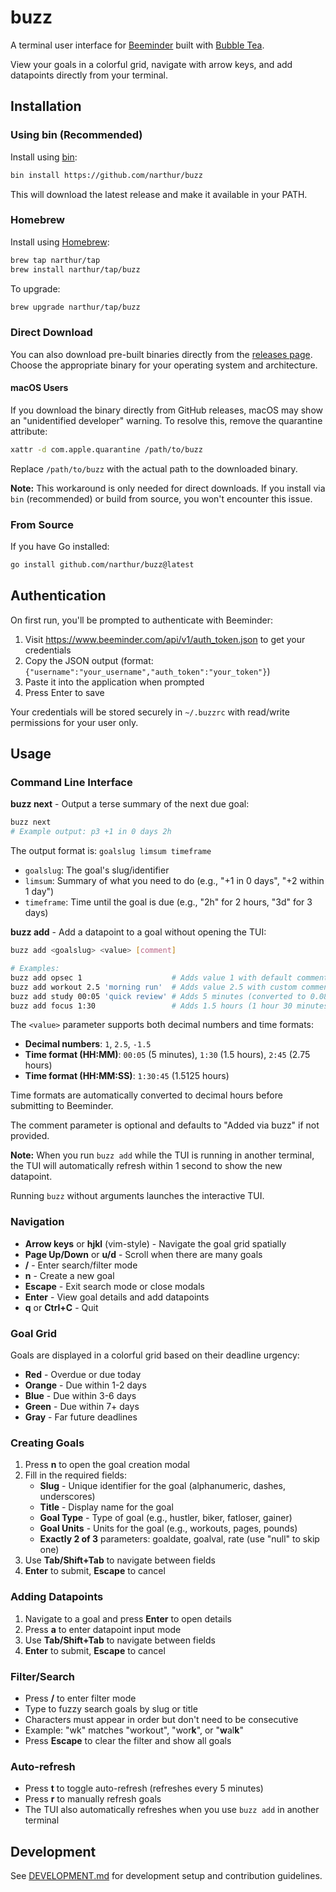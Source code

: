 # buzz

A terminal user interface for [Beeminder](https://beeminder.com) built with [Bubble Tea](https://github.com/charmbracelet/bubbletea).

View your goals in a colorful grid, navigate with arrow keys, and add datapoints directly from your terminal.

## Installation

### Using bin (Recommended)

Install using [bin](https://github.com/marcosnils/bin):

```bash
bin install https://github.com/narthur/buzz
```

This will download the latest release and make it available in your PATH.

### Homebrew

Install using [Homebrew](https://brew.sh):

```bash
brew tap narthur/tap
brew install narthur/tap/buzz
```

To upgrade:

```bash
brew upgrade narthur/tap/buzz
```

### Direct Download

You can also download pre-built binaries directly from the [releases page](https://github.com/narthur/buzz/releases). Choose the appropriate binary for your operating system and architecture.

#### macOS Users

If you download the binary directly from GitHub releases, macOS may show an "unidentified developer" warning. To resolve this, remove the quarantine attribute:

```bash
xattr -d com.apple.quarantine /path/to/buzz
```

Replace `/path/to/buzz` with the actual path to the downloaded binary.

**Note:** This workaround is only needed for direct downloads. If you install via `bin` (recommended) or build from source, you won't encounter this issue.

### From Source

If you have Go installed:

```bash
go install github.com/narthur/buzz@latest
```

## Authentication

On first run, you'll be prompted to authenticate with Beeminder:

1. Visit https://www.beeminder.com/api/v1/auth_token.json to get your credentials
2. Copy the JSON output (format: `{"username":"your_username","auth_token":"your_token"}`)
3. Paste it into the application when prompted
4. Press Enter to save

Your credentials will be stored securely in `~/.buzzrc` with read/write permissions for your user only.

## Usage

### Command Line Interface

**buzz next** - Output a terse summary of the next due goal:
```bash
buzz next
# Example output: p3 +1 in 0 days 2h
```

The output format is: `goalslug limsum timeframe`
- `goalslug`: The goal's slug/identifier
- `limsum`: Summary of what you need to do (e.g., "+1 in 0 days", "+2 within 1 day")
- `timeframe`: Time until the goal is due (e.g., "2h" for 2 hours, "3d" for 3 days)

**buzz add** - Add a datapoint to a goal without opening the TUI:

```bash
buzz add <goalslug> <value> [comment]

# Examples:
buzz add opsec 1                    # Adds value 1 with default comment "Added via buzz"
buzz add workout 2.5 'morning run'  # Adds value 2.5 with custom comment
buzz add study 00:05 'quick review' # Adds 5 minutes (converted to 0.083333 hours)
buzz add focus 1:30                 # Adds 1.5 hours (1 hour 30 minutes)
```

The `<value>` parameter supports both decimal numbers and time formats:
- **Decimal numbers**: `1`, `2.5`, `-1.5`
- **Time format (HH:MM)**: `00:05` (5 minutes), `1:30` (1.5 hours), `2:45` (2.75 hours)
- **Time format (HH:MM:SS)**: `1:30:45` (1.5125 hours)

Time formats are automatically converted to decimal hours before submitting to Beeminder.

The comment parameter is optional and defaults to "Added via buzz" if not provided.

**Note:** When you run `buzz add` while the TUI is running in another terminal, the TUI will automatically refresh within 1 second to show the new datapoint.

Running `buzz` without arguments launches the interactive TUI.

### Navigation
- **Arrow keys** or **hjkl** (vim-style) - Navigate the goal grid spatially
- **Page Up/Down** or **u/d** - Scroll when there are many goals
- **/** - Enter search/filter mode
- **n** - Create a new goal
- **Escape** - Exit search mode or close modals
- **Enter** - View goal details and add datapoints
- **q** or **Ctrl+C** - Quit

### Goal Grid
Goals are displayed in a colorful grid based on their deadline urgency:
- **Red** - Overdue or due today
- **Orange** - Due within 1-2 days  
- **Blue** - Due within 3-6 days
- **Green** - Due within 7+ days
- **Gray** - Far future deadlines

### Creating Goals
1. Press **n** to open the goal creation modal
2. Fill in the required fields:
   - **Slug** - Unique identifier for the goal (alphanumeric, dashes, underscores)
   - **Title** - Display name for the goal
   - **Goal Type** - Type of goal (e.g., hustler, biker, fatloser, gainer)
   - **Goal Units** - Units for the goal (e.g., workouts, pages, pounds)
   - **Exactly 2 of 3** parameters: goaldate, goalval, rate (use "null" to skip one)
3. Use **Tab/Shift+Tab** to navigate between fields
4. **Enter** to submit, **Escape** to cancel

### Adding Datapoints
1. Navigate to a goal and press **Enter** to open details
2. Press **a** to enter datapoint input mode
3. Use **Tab/Shift+Tab** to navigate between fields
4. **Enter** to submit, **Escape** to cancel

### Filter/Search
- Press **/** to enter filter mode
- Type to fuzzy search goals by slug or title
- Characters must appear in order but don't need to be consecutive
- Example: "wk" matches "workout", "wor**k**", or "**w**al**k**"
- Press **Escape** to clear the filter and show all goals

### Auto-refresh
- Press **t** to toggle auto-refresh (refreshes every 5 minutes)
- Press **r** to manually refresh goals
- The TUI also automatically refreshes when you use `buzz add` in another terminal

## Development

See [DEVELOPMENT.md](DEVELOPMENT.md) for development setup and contribution guidelines.
